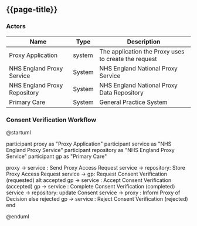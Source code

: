 ## {{page-title}}

### Actors

| Name | Type | Description |
|------|------|-------------|
| Proxy Application | system | The application the Proxy uses to create the request |
| NHS England Proxy Service | System | NHS England National Proxy Service |
| NHS England Proxy Repository | System | NHS England National Proxy Data Repository |
| Primary Care | System | General Practice System |

### Consent Verification Workflow 

<plantuml>
@startuml

participant proxy as "Proxy Application"
participant service as "NHS England Proxy Service"
participant repository as "NHS England Proxy Service"
participant gp as "Primary Care"

proxy -> service : Send Proxy Access Request
service -> repository: Store Proxy Access Request
service -> gp: Request Consent Verification (requested)
alt accepted 
gp -> service : Accept Consent Verification (accepted)
gp -> service : Complete Consent Verification (completed)
service -> repository: update Consent
service -> proxy : Inform Proxy of Decision
else rejected
gp -> service : Reject Consent Verification (rejected)
end 

@enduml
</plantuml>